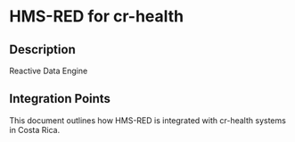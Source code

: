 # HMS-RED for cr-health

## Description

Reactive Data Engine

## Integration Points

This document outlines how HMS-RED is integrated with cr-health systems in Costa Rica.

